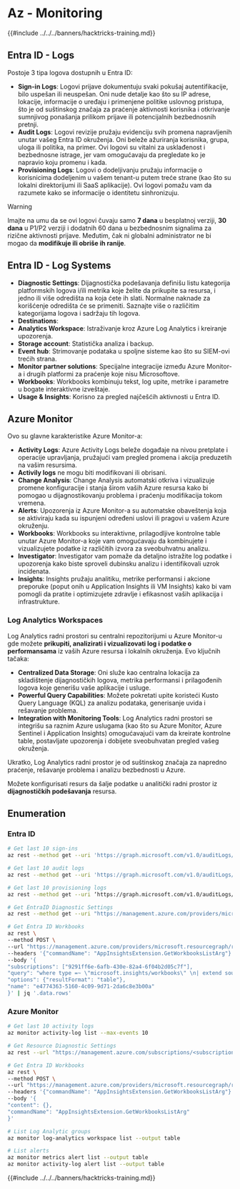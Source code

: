 # Az - Monitoring

{{#include ../../../banners/hacktricks-training.md}}

## Entra ID - Logs

Postoje 3 tipa logova dostupnih u Entra ID:

- **Sign-in Logs**: Logovi prijave dokumentuju svaki pokušaj autentifikacije, bilo uspešan ili neuspešan. Oni nude detalje kao što su IP adrese, lokacije, informacije o uređaju i primenjene politike uslovnog pristupa, što je od suštinskog značaja za praćenje aktivnosti korisnika i otkrivanje sumnjivog ponašanja prilikom prijave ili potencijalnih bezbednosnih pretnji.
- **Audit Logs**: Logovi revizije pružaju evidenciju svih promena napravljenih unutar vašeg Entra ID okruženja. Oni beleže ažuriranja korisnika, grupa, uloga ili politika, na primer. Ovi logovi su vitalni za usklađenost i bezbednosne istrage, jer vam omogućavaju da pregledate ko je napravio koju promenu i kada.
- **Provisioning Logs**: Logovi o dodeljivanju pružaju informacije o korisnicima dodeljenim u vašem tenant-u putem treće strane (kao što su lokalni direktorijumi ili SaaS aplikacije). Ovi logovi pomažu vam da razumete kako se informacije o identitetu sinhronizuju.

> [!WARNING]
> Imajte na umu da se ovi logovi čuvaju samo **7 dana** u besplatnoj verziji, **30 dana** u P1/P2 verziji i dodatnih 60 dana u bezbednosnim signalima za rizične aktivnosti prijave. Međutim, čak ni globalni administrator ne bi mogao da **modifikuje ili obriše ih ranije**.

## Entra ID - Log Systems

- **Diagnostic Settings**: Dijagnostička podešavanja definišu listu kategorija platformskih logova i/ili metrika koje želite da prikupite sa resursa, i jedno ili više odredišta na koja ćete ih slati. Normalne naknade za korišćenje odredišta će se primeniti. Saznajte više o različitim kategorijama logova i sadržaju tih logova.
- **Destinations**:
- **Analytics Workspace**: Istraživanje kroz Azure Log Analytics i kreiranje upozorenja.
- **Storage account**: Statistička analiza i backup.
- **Event hub**: Strimovanje podataka u spoljne sisteme kao što su SIEM-ovi trećih strana.
- **Monitor partner solutions**: Specijalne integracije između Azure Monitor-a i drugih platformi za praćenje koje nisu Microsoftove.
- **Workbooks**: Workbooks kombinuju tekst, log upite, metrike i parametre u bogate interaktivne izveštaje.
- **Usage & Insights**: Korisno za pregled najčešćih aktivnosti u Entra ID.

## Azure Monitor

Ovo su glavne karakteristike Azure Monitor-a:

- **Activity Logs**: Azure Activity Logs beleže događaje na nivou pretplate i operacije upravljanja, pružajući vam pregled promena i akcija preduzetih na vašim resursima.
- **Activily logs** ne mogu biti modifikovani ili obrisani.
- **Change Analysis**: Change Analysis automatski otkriva i vizualizuje promene konfiguracije i stanja širom vaših Azure resursa kako bi pomogao u dijagnostikovanju problema i praćenju modifikacija tokom vremena.
- **Alerts**: Upozorenja iz Azure Monitor-a su automatske obaveštenja koja se aktiviraju kada su ispunjeni određeni uslovi ili pragovi u vašem Azure okruženju.
- **Workbooks**: Workbooks su interaktivne, prilagodljive kontrolne table unutar Azure Monitor-a koje vam omogućavaju da kombinujete i vizualizujete podatke iz različitih izvora za sveobuhvatnu analizu.
- **Investigator**: Investigator vam pomaže da detaljno istražite log podatke i upozorenja kako biste sproveli dubinsku analizu i identifikovali uzrok incidenata.
- **Insights**: Insights pružaju analitiku, metrike performansi i akcione preporuke (poput onih u Application Insights ili VM Insights) kako bi vam pomogli da pratite i optimizujete zdravlje i efikasnost vaših aplikacija i infrastrukture.

### Log Analytics Workspaces

Log Analytics radni prostori su centralni repozitorijumi u Azure Monitor-u gde možete **prikupiti, analizirati i vizualizovati log i podatke o performansama** iz vaših Azure resursa i lokalnih okruženja. Evo ključnih tačaka:

- **Centralized Data Storage**: Oni služe kao centralna lokacija za skladištenje dijagnostičkih logova, metrika performansi i prilagođenih logova koje generišu vaše aplikacije i usluge.
- **Powerful Query Capabilities**: Možete pokretati upite koristeći Kusto Query Language (KQL) za analizu podataka, generisanje uvida i rešavanje problema.
- **Integration with Monitoring Tools**: Log Analytics radni prostori se integrišu sa raznim Azure uslugama (kao što su Azure Monitor, Azure Sentinel i Application Insights) omogućavajući vam da kreirate kontrolne table, postavljate upozorenja i dobijete sveobuhvatan pregled vašeg okruženja.

Ukratko, Log Analytics radni prostor je od suštinskog značaja za napredno praćenje, rešavanje problema i analizu bezbednosti u Azure.

Možete konfigurisati resurs da šalje podatke u analitički radni prostor iz **dijagnostičkih podešavanja** resursa.

## Enumeration

### Entra ID
```bash
# Get last 10 sign-ins
az rest --method get --uri 'https://graph.microsoft.com/v1.0/auditLogs/signIns?$top=10'

# Get last 10 audit logs
az rest --method get --uri 'https://graph.microsoft.com/v1.0/auditLogs/directoryAudits?$top=10'

# Get last 10 provisioning logs
az rest --method get --uri ‘https://graph.microsoft.com/v1.0/auditLogs/provisioning?$top=10’

# Get EntraID Diagnostic Settings
az rest --method get --uri "https://management.azure.com/providers/microsoft.aadiam/diagnosticSettings?api-version=2017-04-01-preview"

# Get Entra ID Workbooks
az rest \
--method POST \
--url "https://management.azure.com/providers/microsoft.resourcegraph/resources?api-version=2021-03-01" \
--headers '{"commandName": "AppInsightsExtension.GetWorkbooksListArg"}' \
--body '{
"subscriptions": ["9291ff6e-6afb-430e-82a4-6f04b2d05c7f"],
"query": "where type =~ \"microsoft.insights/workbooks\" \n| extend sourceId = tostring(properties.sourceId) \n| where sourceId =~ \"Azure Active Directory\" \n| extend DisplayName = tostring(properties.displayName) \n| extend WorkbookType = tostring(properties.category), LastUpdate = todatetime(properties.timeModified) \n| where WorkbookType == \"workbook\"\n| project DisplayName, name, resourceGroup, kind, location, id, type, subscriptionId, tags, WorkbookType, LastUpdate, identity, properties",
"options": {"resultFormat": "table"},
"name": "e4774363-5160-4c09-9d71-2da6c8e3b00a"
}' | jq '.data.rows'
```
### Azure Monitor
```bash
# Get last 10 activity logs
az monitor activity-log list --max-events 10

# Get Resource Diagnostic Settings
az rest --url "https://management.azure.com/subscriptions/<subscription-id>/resourceGroups/<res-group>/providers/Microsoft.DocumentDb/databaseAccounts/<db-name>/providers/microsoft.insights/diagnosticSettings?api-version=2021-05-01-preview"

# Get Entra ID Workbooks
az rest \
--method POST \
--url "https://management.azure.com/providers/microsoft.resourcegraph/resources?api-version=2021-03-01" \
--headers '{"commandName": "AppInsightsExtension.GetWorkbooksListArg"}' \
--body '{
"content": {},
"commandName": "AppInsightsExtension.GetWorkbooksListArg"
}'

# List Log Analytic groups
az monitor log-analytics workspace list --output table

# List alerts
az monitor metrics alert list --output table
az monitor activity-log alert list --output table
```
{{#include ../../../banners/hacktricks-training.md}}
